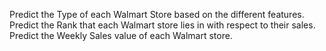 Predict the Type of each Walmart Store based on the different features.
Predict the Rank that each Walmart store lies in with respect to their sales.
Predict the Weekly Sales value of each Walmart store.
